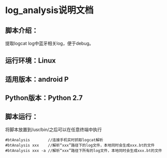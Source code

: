 # log_analysis说明文档
## 脚本介绍：
提取logcat log中蓝牙相关log，便于debug。

## 运行环境：Linux
## 适用版本：android P
## Python版本：Python 2.7

## 脚本运行： 
将脚本放置到/usr/bin/之后可以在任意终端中执行
```
#btAnalysis        //连接手机实时抓取logcat解析
#btAnalysis xxx    //解析“xxx”路径下的log文件，本地同时会生成xxx.bt的文件
#btAnalysis xxx -a //解析“xxx”路径下所有的log文件，本地同时会生成xxx.bt的文件
```
